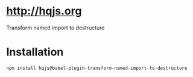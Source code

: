 # http://hqjs.org
Transform named import to destructure

# Installation
```sh
npm install hqjs@babel-plugin-transform-named-import-to-destructure
```
